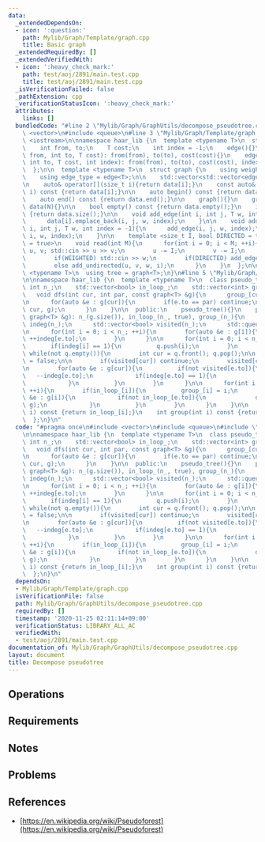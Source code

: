 ```yaml
---
data:
  _extendedDependsOn:
  - icon: ':question:'
    path: Mylib/Graph/Template/graph.cpp
    title: Basic graph
  _extendedRequiredBy: []
  _extendedVerifiedWith:
  - icon: ':heavy_check_mark:'
    path: test/aoj/2891/main.test.cpp
    title: test/aoj/2891/main.test.cpp
  _isVerificationFailed: false
  _pathExtension: cpp
  _verificationStatusIcon: ':heavy_check_mark:'
  attributes:
    links: []
  bundledCode: "#line 2 \"Mylib/Graph/GraphUtils/decompose_pseudotree.cpp\"\n#include\
    \ <vector>\n#include <queue>\n#line 3 \"Mylib/Graph/Template/graph.cpp\"\n#include\
    \ <iostream>\n\nnamespace haar_lib {\n  template <typename T>\n  struct edge {\n\
    \    int from, to;\n    T cost;\n    int index = -1;\n    edge(){}\n    edge(int\
    \ from, int to, T cost): from(from), to(to), cost(cost){}\n    edge(int from,\
    \ int to, T cost, int index): from(from), to(to), cost(cost), index(index){}\n\
    \  };\n\n  template <typename T>\n  struct graph {\n    using weight_type = T;\n\
    \    using edge_type = edge<T>;\n\n    std::vector<std::vector<edge<T>>> data;\n\
    \n    auto& operator[](size_t i){return data[i];}\n    const auto& operator[](size_t\
    \ i) const {return data[i];}\n\n    auto begin() const {return data.begin();}\n\
    \    auto end() const {return data.end();}\n\n    graph(){}\n    graph(int N):\
    \ data(N){}\n\n    bool empty() const {return data.empty();}\n    int size() const\
    \ {return data.size();}\n\n    void add_edge(int i, int j, T w, int index = -1){\n\
    \      data[i].emplace_back(i, j, w, index);\n    }\n\n    void add_undirected(int\
    \ i, int j, T w, int index = -1){\n      add_edge(i, j, w, index);\n      add_edge(j,\
    \ i, w, index);\n    }\n\n    template <size_t I, bool DIRECTED = true, bool WEIGHTED\
    \ = true>\n    void read(int M){\n      for(int i = 0; i < M; ++i){\n        int\
    \ u, v; std::cin >> u >> v;\n        u -= I;\n        v -= I;\n        T w = 1;\n\
    \        if(WEIGHTED) std::cin >> w;\n        if(DIRECTED) add_edge(u, v, w, i);\n\
    \        else add_undirected(u, v, w, i);\n      }\n    }\n  };\n\n  template\
    \ <typename T>\n  using tree = graph<T>;\n}\n#line 5 \"Mylib/Graph/GraphUtils/decompose_pseudotree.cpp\"\
    \n\nnamespace haar_lib {\n  template <typename T>\n  class pseudo_tree {\n   \
    \ int n_;\n    std::vector<bool> in_loop_;\n    std::vector<int> group_;\n\n \
    \   void dfs(int cur, int par, const graph<T> &g){\n      group_[cur] = group_[par];\n\
    \n      for(auto &e : g[cur]){\n        if(e.to == par) continue;\n        dfs(e.to,\
    \ cur, g);\n      }\n    }\n\n  public:\n    pseudo_tree(){}\n    pseudo_tree(const\
    \ graph<T> &g): n_(g.size()), in_loop_(n_, true), group_(n_){\n      std::vector<int>\
    \ indeg(n_);\n      std::vector<bool> visited(n_);\n      std::queue<int> q;\n\
    \n      for(int i = 0; i < n_; ++i){\n        for(auto &e : g[i]){\n         \
    \ ++indeg[e.to];\n        }\n      }\n\n      for(int i = 0; i < n_; ++i){\n \
    \       if(indeg[i] == 1){\n          q.push(i);\n        }\n      }\n\n     \
    \ while(not q.empty()){\n        int cur = q.front(); q.pop();\n\n        in_loop_[cur]\
    \ = false;\n\n        if(visited[cur]) continue;\n        visited[cur] = true;\n\
    \n        for(auto &e : g[cur]){\n          if(not visited[e.to]){\n         \
    \   --indeg[e.to];\n            if(indeg[e.to] == 1){\n              q.push(e.to);\n\
    \            }\n          }\n        }\n      }\n\n      for(int i = 0; i < n_;\
    \ ++i){\n        if(in_loop_[i]){\n          group_[i] = i;\n          for(auto\
    \ &e : g[i]){\n            if(not in_loop_[e.to]){\n              dfs(e.to, i,\
    \ g);\n            }\n          }\n        }\n      }\n    }\n\n    bool in_loop(int\
    \ i) const {return in_loop_[i];}\n    int group(int i) const {return group_[i];}\n\
    \  };\n}\n"
  code: "#pragma once\n#include <vector>\n#include <queue>\n#include \"Mylib/Graph/Template/graph.cpp\"\
    \n\nnamespace haar_lib {\n  template <typename T>\n  class pseudo_tree {\n   \
    \ int n_;\n    std::vector<bool> in_loop_;\n    std::vector<int> group_;\n\n \
    \   void dfs(int cur, int par, const graph<T> &g){\n      group_[cur] = group_[par];\n\
    \n      for(auto &e : g[cur]){\n        if(e.to == par) continue;\n        dfs(e.to,\
    \ cur, g);\n      }\n    }\n\n  public:\n    pseudo_tree(){}\n    pseudo_tree(const\
    \ graph<T> &g): n_(g.size()), in_loop_(n_, true), group_(n_){\n      std::vector<int>\
    \ indeg(n_);\n      std::vector<bool> visited(n_);\n      std::queue<int> q;\n\
    \n      for(int i = 0; i < n_; ++i){\n        for(auto &e : g[i]){\n         \
    \ ++indeg[e.to];\n        }\n      }\n\n      for(int i = 0; i < n_; ++i){\n \
    \       if(indeg[i] == 1){\n          q.push(i);\n        }\n      }\n\n     \
    \ while(not q.empty()){\n        int cur = q.front(); q.pop();\n\n        in_loop_[cur]\
    \ = false;\n\n        if(visited[cur]) continue;\n        visited[cur] = true;\n\
    \n        for(auto &e : g[cur]){\n          if(not visited[e.to]){\n         \
    \   --indeg[e.to];\n            if(indeg[e.to] == 1){\n              q.push(e.to);\n\
    \            }\n          }\n        }\n      }\n\n      for(int i = 0; i < n_;\
    \ ++i){\n        if(in_loop_[i]){\n          group_[i] = i;\n          for(auto\
    \ &e : g[i]){\n            if(not in_loop_[e.to]){\n              dfs(e.to, i,\
    \ g);\n            }\n          }\n        }\n      }\n    }\n\n    bool in_loop(int\
    \ i) const {return in_loop_[i];}\n    int group(int i) const {return group_[i];}\n\
    \  };\n}\n"
  dependsOn:
  - Mylib/Graph/Template/graph.cpp
  isVerificationFile: false
  path: Mylib/Graph/GraphUtils/decompose_pseudotree.cpp
  requiredBy: []
  timestamp: '2020-11-25 02:11:14+09:00'
  verificationStatus: LIBRARY_ALL_AC
  verifiedWith:
  - test/aoj/2891/main.test.cpp
documentation_of: Mylib/Graph/GraphUtils/decompose_pseudotree.cpp
layout: document
title: Decompose pseudotree
---
```


## Operations

## Requirements

## Notes

## Problems

## References

- [https://en.wikipedia.org/wiki/Pseudoforest](https://en.wikipedia.org/wiki/Pseudoforest)
